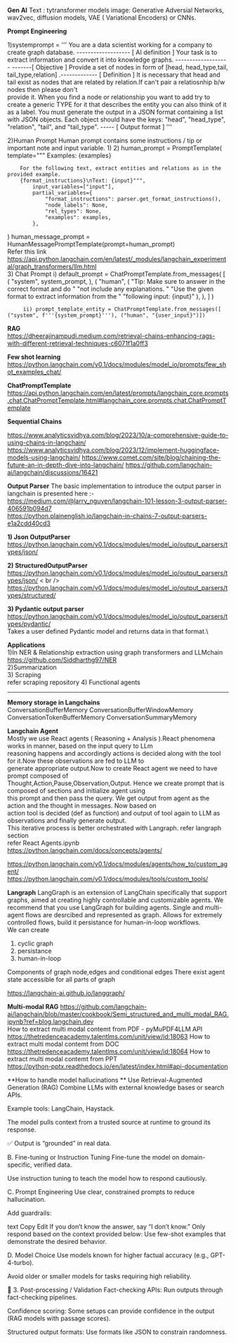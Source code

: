 **Gen AI**
Text : tytransformer models
image: Generative Adversial Networks, wav2vec, diffusion models, VAE ( Variational Encoders) or CNNs.



**Prompt Engineering** <br />

1)systemprompt = 
    '''
    You are a data scientist working for a company to create graph database. -------------------  [ AI definition ] 
    Your task is to extract information and convert it into knowledge graphs. ------------------- -------[ Objective ] 
    Provide a set of nodes in form of [head, head_type,tail, tail_type,relation] .-------------   [ Definition ] 
    It is necessary that head and tail exist as nodes that are related by relation.If can't pair a relatiosnhip b/w nodes then please don't     
    provide it.
    When you find a node or relationship you want to add try to create a generic TYPE for it that describes the entity you can also think of it 
    as a label.
    You must generate the output in a JSON format containing a list with JSON objects. Each object should have the keys: "head", "head_type", 
    "relation", "tail", and "tail_type". -----  [ Output format ] 
    '''


2)Human Prompt 
Human prompt contains some instructions / tip or important note and input variable.
  1)
  2) human_prompt = PromptTemplate(
            template="""
        Examples:
        {examples}
        
        For the following text, extract entities and relations as in the provided example.
        {format_instructions}\nText: {input}""",
            input_variables=["input"],
            partial_variables={
                "format_instructions": parser.get_format_instructions(),
                "node_labels": None,
                "rel_types": None,
                "examples": examples,
            },
)
          human_message_prompt = HumanMessagePromptTemplate(prompt=human_prompt)    <br />
          Refer this link https://api.python.langchain.com/en/latest/_modules/langchain_experimental/graph_transformers/llm.html <br />
3) Chat Prompt
          i)  default_prompt = ChatPromptTemplate.from_messages(
                [
                        (
                            "system",
                            system_prompt,
                        ),
                        (
                            "human",
                            (
                                "Tip: Make sure to answer in the correct format and do "
                                "not include any explanations. "
                                "Use the given format to extract information from the "
                                "following input: {input}"
                            ),
                        ),
                    ]
                )

         ii) prompt_template_entity = ChatPromptTemplate.from_messages([ ("system", f'''{system_prompt}'''), ("human", "{user_input}")])
**RAG**  <br />
https://dheerajinampudi.medium.com/retrieval-chains-enhancing-rags-with-different-retrieval-techniques-c6071f1a0ff3


**Few shot learning** 
<br />
https://python.langchain.com/v0.1/docs/modules/model_io/prompts/few_shot_examples_chat/ <br />

**ChatPromptTemplate**  <br />
https://api.python.langchain.com/en/latest/prompts/langchain_core.prompts.chat.ChatPromptTemplate.html#langchain_core.prompts.chat.ChatPromptTemplate <br />

**Sequential Chains**  <br />

https://www.analyticsvidhya.com/blog/2023/10/a-comprehensive-guide-to-using-chains-in-langchain/
https://www.analyticsvidhya.com/blog/2023/12/implement-huggingface-models-using-langchain/
https://www.comet.com/site/blog/chaining-the-future-an-in-depth-dive-into-langchain/
https://github.com/langchain-ai/langchain/discussions/16421




**Output Parser**
The basic implementation to introduce the output parser in langchain is presented here :- <br />
https://medium.com/@larry_nguyen/langchain-101-lesson-3-output-parser-406591b094d7 <br />
https://python.plainenglish.io/langchain-in-chains-7-output-parsers-e1a2cdd40cd3 <br />

**1) Json OutputParser**
https://python.langchain.com/v0.1/docs/modules/model_io/output_parsers/types/json/

**2) StructuredOutputParser** <br />
https://python.langchain.com/v0.1/docs/modules/model_io/output_parsers/types/json/  < br />
https://python.langchain.com/v0.1/docs/modules/model_io/output_parsers/types/structured/

**3) Pydantic output parser** <br />
https://python.langchain.com/v0.1/docs/modules/model_io/output_parsers/types/pydantic/  <br />
Takes a user defined Pydantic model and returns data in that format.\


**Applications** <br/>
1)In NER & Relationship extraction using graph transformers and LLMchain <br />
https://github.com/Siddharthg97/NER <br />
2)Summarization <br />
3) Scraping <br />
refer scraping repository
4) Functional agents


-------------------------------------------------------------------------------------------------------------------------------------------------------------

**Memory storage in Langchains**  <br/>
ConversationBufferMemory
ConversationBufferWindowMemory
ConversationTokenBufferMemory
ConversationSummaryMemory


**Langchain Agent** <br/>
Mostly we use React agents ( Reasoning + Analysis ).React phenomena works in manner, based on the input query to LLm <br/> reasoning happens and accordingly actions is decided along with the tool for it.Now these observations are fed to LLM to <br/> generate appropriate output.Now to create React agent we need to have prompt composed of <br/> Thought,Action,Pause,Observation,Output. Hence we create prompt that is composed of sections and initialize  agent using <br/> this prompt and then pass the query. We get output from agent as the action and the thought in messages. Now based on <br/> action tool is decided (def as function) and output of tool again to LLM as observations and finally generate output. <br/> This iterative process is better orchestrated with Langraph. refer langraph section <br/>
refer React Agents.ipynb
https://python.langchain.com/docs/concepts/agents/ <br/>

https://python.langchain.com/v0.1/docs/modules/agents/how_to/custom_agent/ <br />
https://python.langchain.com/v0.1/docs/modules/tools/custom_tools/ <br/>

**Langraph**
LangGraph is an extension of LangChain specifically that support graphs, aimed at creating highly controllable and customizable agents. We recommend that you use LangGraph for building agents. Single and multi-agent flows are desrcibed and represented as graph. Allows for extremely  controlled flows, build it persistance for human-in-loop workflows. <br/>
We can create 
1) cyclic graph
2) persistance
3) human-in-loop

Components of graph 
node,edges and conditional edges
There exist agent state accessible for all parts of graph

 

https://langchain-ai.github.io/langgraph/ <br/>


**Multi-modal RAG**
https://github.com/langchain-ai/langchain/blob/master/cookbook/Semi_structured_and_multi_modal_RAG.ipynb?ref=blog.langchain.dev <br/>
How to extract multi modal contemt from PDF - pyMuPDF4LLM API <br/>
https://thetredenceacademy.talentlms.com/unit/view/id:18063
How to extract multi modal contemt from DOC <br/>
https://thetredenceacademy.talentlms.com/unit/view/id:18064
How to extract multi modal contemt from PPT <br/>
https://python-pptx.readthedocs.io/en/latest/index.html#api-documentation <br/>



**How to handle model hallucinations **
Use Retrieval-Augmented Generation (RAG)
Combine LLMs with external knowledge bases or search APIs.

Example tools: LangChain, Haystack.

The model pulls context from a trusted source at runtime to ground its response.

✅ Output is “grounded” in real data.

B. Fine-tuning or Instruction Tuning
Fine-tune the model on domain-specific, verified data.

Use instruction tuning to teach the model how to respond cautiously.

C. Prompt Engineering
Use clear, constrained prompts to reduce hallucination.

Add guardrails:

text
Copy
Edit
If you don’t know the answer, say “I don’t know.”
Only respond based on the context provided below:
Use few-shot examples that demonstrate the desired behavior.

D. Model Choice
Use models known for higher factual accuracy (e.g., GPT-4-turbo).

Avoid older or smaller models for tasks requiring high reliability.

🧪 3. Post-processing / Validation
Fact-checking APIs: Run outputs through fact-checking pipelines.

Confidence scoring: Some setups can provide confidence in the output (RAG models with passage scores).

Structured output formats: Use formats like JSON to constrain randomness.







